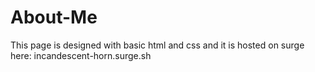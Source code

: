 # About-Me
This page is designed with basic html and css and it is hosted on surge here:  incandescent-horn.surge.sh
